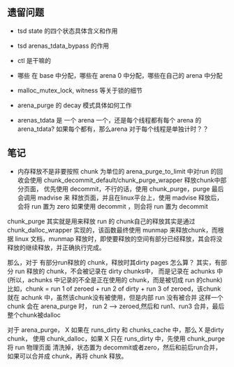 ## 遗留问题

* tsd state 的四个状态具体含义和作用

* tsd arenas_tdata_bypass 的作用

* ctl 是干嘛的

* 哪些 在 base 中分配，哪些在 arena 0 中分配，哪些在自己的 arena 中分配

* malloc_mutex_lock, witness 等关于锁的细节

* arena_purge 的 decay 模式具体如何工作

* arenas_tdata 是 一个 arena 一个，还是每个线程都有每个 arena 的 arena_tdata?
如果每个都有，那么arena 对于每个线程是单独计时？？

## 笔记
* 内存释放不是非要按照 chunk 为单位的
arena_purge_to_limit 中对run 的回收会使用 chunk_decommit_default/chunk_purge_wrapper 释放chunk中部分页面，
优先使用 decommit，不行的话，使用 chunk_purge，purge 最后会调用 madvise 来
释放页面，并且在linux平台上，使用 madvise 释放后，会将 run 置为 zero 
如果使用 decommit ，则会将 run 置为 decommit

chunk_purge 其实就是用来释放 run 的
chunk自己的释放其实是通过 chunk_dalloc_wrapper 实现的，该函数最终使用 munmap
来释放chunk，而根据 linux 文档，munmap 释放时，即使要释放的空间有部分已经释放，其会将没释放的继续释放，并正确执行完成。

那么，对于 有部分run释放的 chunk，释放时其dirty pages 怎么算？
其实，有部分 run 释放的 chunk，不会被记录在 dirty chunks中，
而是记录在 achunks 中 (所以，achunks 中记录的不全是正在使用的 chunk，而是被切成 run
 的chunk)
比如，chunk = run 1 of zeroed + run 2 of dirty + run 3 of zeroed，该chunk 就在 achunk
中，虽然该chunk没有被使用，但是内部 run 没有被合并
这样一个 chunk 会在 arena_purge 时， run 2 --> zeroed,然后和 run1、run3 合并，最后
整个chunk被dalloc

对于 arena_purge， X 如果在 runs_dirty 和 chunks_cache 中，那么 X 是dirty chunk，
使用 chunk_dalloc，如果 X 只在 runs_dirty 中，先使用 chunk_purge 将 run 物理页面
清洗掉，状态置为 decommit或者zero，然后和前后run合并，如果可以合并成 chunk，再将
chunk 释放。



